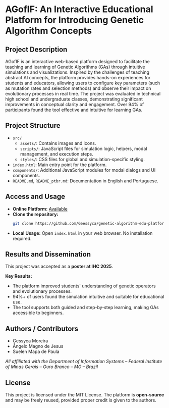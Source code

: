 # AGofIF: An Interactive Educational Platform for Introducing Genetic Algorithm Concepts

## Project Description
AGofIF is an interactive web-based platform designed to facilitate the teaching and learning of Genetic Algorithms (GAs) through intuitive simulations and visualizations. Inspired by the challenges of teaching abstract AI concepts, the platform provides hands-on experiences for students and educators, allowing users to configure key parameters (such as mutation rates and selection methods) and observe their impact on evolutionary processes in real time. The project was evaluated in technical high school and undergraduate classes, demonstrating significant improvements in conceptual clarity and engagement. Over 94% of participants found the tool effective and intuitive for learning GAs.

## Project Structure
- `src/`
  - `assets/`: Contains images and icons.
  - `scripts/`: JavaScript files for simulation logic, helpers, modal management, and execution steps.
  - `styles/`: CSS files for global and simulation-specific styling.
- `index.html`: Main entry point for the platform.
- `components/`: Additional JavaScript modules for modal dialogs and UI components.
- `README.md`, `README_ptbr.md`: Documentation in English and Portuguese.

## Access and Usage
- **Online Platform:** [Available](https://agif1.vercel.app/)
- **Clone the repository:**
  ```sh
  git clone https://github.com/Geessyca/genetic-algorithm-edu-platform.git
  ```
- **Local Usage:**
  Open `index.html` in your web browser. No installation required.

## Results and Dissemination
This project was accepted as a **poster at IHC 2025**. 

**Key Results:**
- The platform improved students' understanding of genetic operators and evolutionary processes.
- 94%+ of users found the simulation intuitive and suitable for educational use.
- The tool supports both guided and step-by-step learning, making GAs accessible to beginners.

## Authors / Contributors
- Gessyca Moreira
- Ângelo Magno de Jesus
- Suelen Mapa de Paula

*All affiliated with the Department of Information Systems – Federal Institute of Minas Gerais – Ouro Branco – MG – Brazil*

## License
This project is licensed under the MIT License. The platform is **open-source** and may be freely reused, provided proper credit is given to the authors.